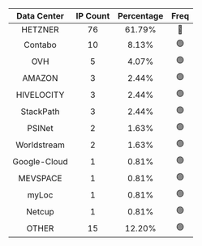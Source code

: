 | Data Center | IP Count | Percentage | Freq |
|:------------:|:--------:|:-----------:|:-----:|
| HETZNER | 76 | 61.79% | 🔴 |
| Contabo | 10 | 8.13% | 🟢 |
| OVH | 5 | 4.07% | 🟢 |
| AMAZON | 3 | 2.44% | 🟢 |
| HIVELOCITY | 3 | 2.44% | 🟢 |
| StackPath | 3 | 2.44% | 🟢 |
| PSINet | 2 | 1.63% | 🟢 |
| Worldstream | 2 | 1.63% | 🟢 |
| Google-Cloud | 1 | 0.81% | 🟢 |
| MEVSPACE | 1 | 0.81% | 🟢 |
| myLoc | 1 | 0.81% | 🟢 |
| Netcup | 1 | 0.81% | 🟢 |
| OTHER | 15 | 12.20% | 🟢 |